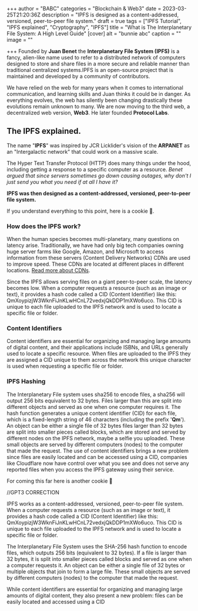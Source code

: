 +++
author = "BABC"
categories = "Blockchain & Web3"
date = 2023-03-25T21:20:36Z
description = "IPFS is designed as a content-addressed, versioned, peer-to-peer file system."
draft = true
tags = ["IPFS Tutorial", "IPFS explained", "Cryptography", "IPFS"]
title = "What is The Interplanetary File System: A High Level Guide"
[cover]
alt = "bunnie abc"
caption = ""
image = ""

+++
Founded by **Juan Benet** the **Interplanetary File System (IPFS)** is a fancy, alien-like name used to refer to a distributed network of computers designed to store and share files in a more secure and reliable manner than traditional centralized systems.IPFS is an open-source project that is maintained and developed by a community of contributors.

 We have relied on the web for many years when it comes to international communication, and learning skills and Juan thinks it could be in danger. As everything evolves, the web has silently been changing drastically these evolutions remain unknown to many. We are now moving to the third web, a decentralized web version, **Web3**. He later founded **Protocol Labs**.

## The IPFS explained.

The name "**IPFS**" was inspired by JCR Licklider's vision of the **ARPANET** as an "Intergalactic network" that could work on a massive scale.

The Hyper Text Transfer Protocol (HTTP)  does many things under the hood, including getting a response to a specific computer as a resource. _Benet argued that since servers sometimes go down causing outages, why don't I just send you what you need if at all I have it?_

**IPFS was then designed as a content-addressed, versioned, peer-to-peer file system.**

If you understand everything to this point, here is a cookie 🍪.

### How does the IPFS work?

When the human species becomes multi-planetary, many questions on latency arise. Traditionally, we have had only big tech companies owning huge server farms like Google, Amazon, and Microsoft to access information from these servers (Content Delivery Networks) CDNs are used to improve speed. These CDNs are located at different places in different locations. [Read more about CDNs](https://www.cloudflare.com/learning/cdn/what-is-a-cdn/). 

Since the IPFS allows serving files on a giant peer-to-peer scale, the latency becomes low. When a computer requests a resource (such as an image or text), it provides a hash code called a CID (Content Identifier) like this: QmXoypizjW3WknFiJnKLwHCnL72vedxjQkDDP1mXWo6uco. This CID is unique to each file uploaded to the IPFS network and is used to locate a specific file or folder.

### Content Identifiers

Content identifiers are essential for organizing and managing large amounts of digital content, and their applications include ISBNs, and URLs generally used to locate a specific resource. When files are uploaded to the IPFS they are assigned a CID unique to them across the network this unique character is used when requesting a specific file or folder.

### IPFS Hashing

The Interplanetary File system uses sha256 to encode files, a sha256 will output 256 bits equivalent to 32 bytes. Files larger than this are split into different objects and served as one when one computer requires it. The hash function generates a unique content identifier (CID) for each file, which is a fixed-length string of 46 characters (including the prefix '**Qm**'). An object can be either a single file of 32 bytes files larger than 32 bytes are split into smaller pieces called blocks, which are stored and served by different nodes on the IPFS network, maybe a selfie you uploaded. These small objects are served by different computers (nodes) to the computer that made the request. The use of content identifiers brings a new problem since files are easily located and can be accessed using a CID, companies like Cloudflare now have control over what you see and does not serve any reported files when you access the IPFS gateway using their service.

For coming this far here is another cookie 🍪

//GPT3 CORRECTION

IPFS works as a content-addressed, versioned, peer-to-peer file system. When a computer requests a resource (such as an image or text), it provides a hash code called a CID (Content Identifier) like this: QmXoypizjW3WknFiJnKLwHCnL72vedxjQkDDP1mXWo6uco. This CID is unique to each file uploaded to the IPFS network and is used to locate a specific file or folder.

The Interplanetary File System uses the SHA-256 hash function to encode files, which outputs 256 bits (equivalent to 32 bytes). If a file is larger than 32 bytes, it is split into smaller pieces called blocks and served as one when a computer requests it. An object can be either a single file of 32 bytes or multiple objects that join to form a large file. These small objects are served by different computers (nodes) to the computer that made the request.

While content identifiers are essential for organizing and managing large amounts of digital content, they also present a new problem: files can be easily located and accessed using a CID